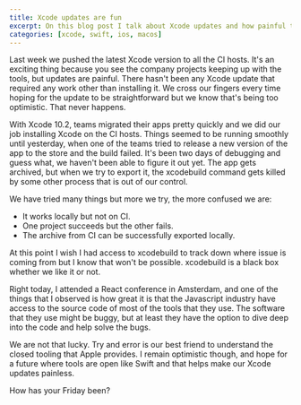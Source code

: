 ```yaml
---
title: Xcode updates are fun
excerpt: On this blog post I talk about Xcode updates and how painful they can sometimes be.
categories: [xcode, swift, ios, macos]
---
```


Last week we pushed the latest Xcode version to all the CI hosts. It's an exciting thing because you see the company projects keeping up with the tools, but updates are painful. There hasn't been any Xcode update that required any work other than installing it. We cross our fingers every time hoping for the update to be straightforward but we know that's being too optimistic. That never happens.

With Xcode 10.2, teams migrated their apps pretty quickly and we did our job installing Xcode on the CI hosts. Things seemed to be running smoothly until yesterday, when one of the teams tried to release a new version of the app to the store and the build failed. It's been two days of debugging and guess what, we haven't been able to figure it out yet. The app gets archived, but when we try to export it, the xcodebuild command gets killed by some other process that is out of our control.

We have tried many things but more we try, the more confused we are:

- It works locally but not on CI.
- One project succeeds but the other fails.
- The archive from CI can be successfully exported locally.

At this point I wish I had access to xcodebuild to track down where issue is coming from but I know that won't be possible. xcodebuild is a black box whether we like it or not.

Right today, I attended a React conference in Amsterdam, and one of the things that I observed is how great it is that the Javascript industry have access to the source code of most of the tools that they use. The software that they use might be buggy, but at least they have the option to dive deep into the code and help solve the bugs.

We are not that lucky. Try and error is our best friend to understand the closed tooling that Apple provides. I remain optimistic though, and hope for a future where tools are open like Swift and that helps make our Xcode updates painless.

How has your Friday been?
